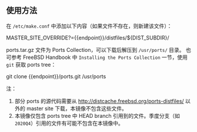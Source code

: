 ## 使用方法

在 `/etc/make.conf` 中添加以下内容（如果文件不存在，则新建该文件）：

<tmpl z-path="/etc/make.conf" z-append>
MASTER_SITE_OVERRIDE?={{endpoint}}/distfiles/${DIST_SUBDIR}/
</tmpl>

ports.tar.gz 文件为 Ports Collection，可以下载后解压到 `/usr/ports/` 目录。
也可参考 FreeBSD Handbook 中 `Installing the Ports Collection` 一节，使用 `git` 获取 ports tree：

<tmpl z-lang="bash">
git clone {{endpoint}}/ports.git /usr/ports
</tmpl>

注：
  1. 部分 ports 的源代码需要从 http://distcache.freebsd.org/ports-distfiles/ 以外的 master site 下载，本镜像不包含这些文件。
  2. 本镜像仅包含 ports tree 中 HEAD branch 引用到的文件。季度分支（如 `2020Q4`）引用的文件有可能不包含在本镜像中。
